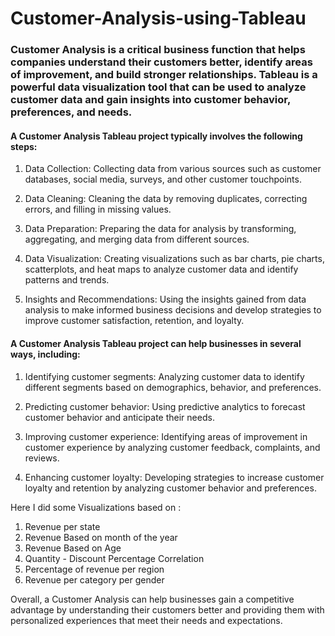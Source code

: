 # Customer-Analysis-using-Tableau
 
### Customer Analysis is a critical business function that helps companies understand their customers better, identify areas of improvement, and build stronger relationships. Tableau is a powerful data visualization tool that can be used to analyze customer data and gain insights into customer behavior, preferences, and needs.

#### A Customer Analysis Tableau project typically involves the following steps:

1. Data Collection: Collecting data from various sources such as customer databases, social media, surveys, and other customer touchpoints.

2. Data Cleaning: Cleaning the data by removing duplicates, correcting errors, and filling in missing values.

3. Data Preparation: Preparing the data for analysis by transforming, aggregating, and merging data from different sources.

4. Data Visualization: Creating visualizations such as bar charts, pie charts, scatterplots, and heat maps to analyze customer data and identify patterns and trends.

5. Insights and Recommendations: Using the insights gained from data analysis to make informed business decisions and develop strategies to improve customer satisfaction, retention, and loyalty.

#### A Customer Analysis Tableau project can help businesses in several ways, including:

1. Identifying customer segments: Analyzing customer data to identify different segments based on demographics, behavior, and preferences.

2. Predicting customer behavior: Using predictive analytics to forecast customer behavior and anticipate their needs.

3. Improving customer experience: Identifying areas of improvement in customer experience by analyzing customer feedback, complaints, and reviews.

4. Enhancing customer loyalty: Developing strategies to increase customer loyalty and retention by analyzing customer behavior and preferences.

Here I did some Visualizations based on :

1. Revenue per state
2. Revenue Based on month of the year
3. Revenue Based on Age
4. Quantity - Discount Percentage Correlation
5. Percentage of revenue per region
6. Revenue per category per gender

Overall, a Customer Analysis can help businesses gain a competitive advantage by understanding their customers better and providing them with personalized experiences that meet their needs and expectations.
